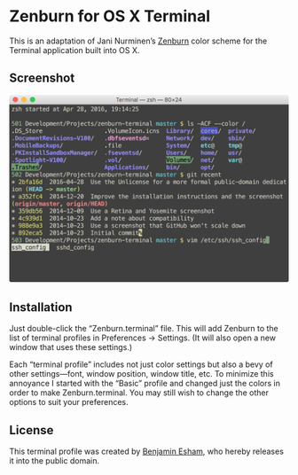 # Zenburn for OS X Terminal

This is an adaptation of Jani Nurminen’s [Zenburn] color scheme for the Terminal application built into OS X.

[Zenburn]: http://kippura.org/zenburnpage/

## Screenshot

![Screenshot of this color scheme](https://github.com/bdesham/zenburn-terminal/raw/master/screenshot.png)

## Installation

Just double-click the “Zenburn.terminal” file. This will add Zenburn to the list of terminal profiles in Preferences&nbsp;→ Settings. (It will also open a new window that uses these settings.)

Each “terminal profile” includes not just color settings but also a bevy of other settings—font, window position, window title, etc. To minimize this annoyance I started with the “Basic” profile and changed just the colors in order to make Zenburn.terminal. You may still wish to change the other options to suit your preferences.

## License

This terminal profile was created by [Benjamin Esham](http://esham.io), who hereby releases it into the public domain.
